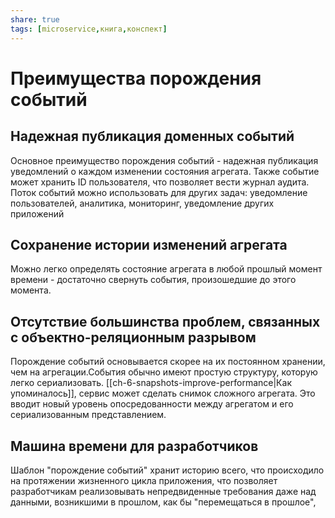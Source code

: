 ```yaml
---
share: true
tags: [microservice,книга,конспект]
---
```

# Преимущества порождения событий
## Надежная публикация доменных событий
Основное преимущество порождения событий - надежная публикация уведомлений о каждом изменении состояния агрегата. Также событие может хранить ID пользователя, что позволяет вести журнал аудита. Поток событий можно использовать для других задач: уведомление пользователей, аналитика, мониторинг, уведомление других приложений
## Сохранение истории изменений агрегата
Можно легко определять состояние агрегата в любой прошлый момент времени - достаточно свернуть события, произошедшие до этого момента.
## Отсутствие большинства проблем, связанных с объектно-реляционным разрывом
Порождение событий основывается скорее на их постоянном хранении, чем на агрегации.События обычно имеют простую структуру, которую легко сериализовать. [[ch-6-snapshots-improve-performance|Как упоминалось]], сервис может сделать снимок сложного агрегата. Это вводит новый уровень опосредованности между агрегатом и его сериализованным представлением.
## Машина времени для разработчиков
Шаблон "порождение событий" хранит историю всего, что происходило на протяжении жизненного цикла приложения, что позволяет разработчикам реализовывать непредвиденные требования даже над данными, возникшими в прошлом, как бы "перемещаться в прошлое",